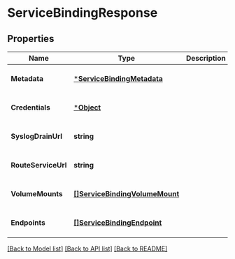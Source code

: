 # ServiceBindingResponse

## Properties
Name | Type | Description | Notes
------------ | ------------- | ------------- | -------------
**Metadata** | [***ServiceBindingMetadata**](ServiceBindingMetadata.md) |  | [optional] [default to null]
**Credentials** | [***Object**](Object.md) |  | [optional] [default to null]
**SyslogDrainUrl** | **string** |  | [optional] [default to null]
**RouteServiceUrl** | **string** |  | [optional] [default to null]
**VolumeMounts** | [**[]ServiceBindingVolumeMount**](ServiceBindingVolumeMount.md) |  | [optional] [default to null]
**Endpoints** | [**[]ServiceBindingEndpoint**](ServiceBindingEndpoint.md) |  | [optional] [default to null]

[[Back to Model list]](../README.md#documentation-for-models) [[Back to API list]](../README.md#documentation-for-api-endpoints) [[Back to README]](../README.md)

